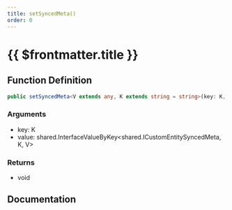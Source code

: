 ```yaml
---
title: setSyncedMeta()
order: 0
---
```


# {{ $frontmatter.title }}

<!--@include: ./setSyncedMeta_partial_header.md-->

## Function Definition

```ts
public setSyncedMeta<V extends any, K extends string = string>(key: K, value: shared.InterfaceValueByKey<shared.ICustomEntitySyncedMeta, K, V>): void;
```

### Arguments

* key: K
* value: shared.InterfaceValueByKey\<shared.ICustomEntitySyncedMeta, K, V\>

### Returns

* void

## Documentation

<!--@include: ./setSyncedMeta_partial_footer.md-->
